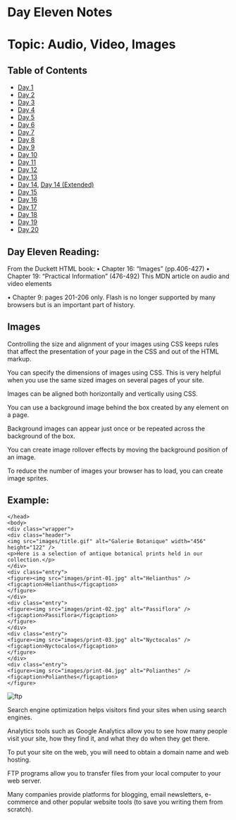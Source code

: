 # Day Eleven Notes

# Topic: Audio, Video, Images



## Table of Contents

- [Day 1](class-01.md)
- [Day 2](class-02.md)
- [Day 3](class-03.md)
- [Day 4](class-04.md)
- [Day 5](class-05.md)
- [Day 6](class-06.md)
- [Day 7](class-07.md)
- [Day 8](class-08.md)
- [Day 9](class-09.md)
- [Day 10](class-10.md)
- [Day 11](class-11.md)
- [Day 12](class-12.md)
- [Day 13](class-13.md)
- [Day 14](class-14.md), [Day 14 (Extended)](class-14b.md)
- [Day 15](class-15.md)
- [Day 16](class-16.md)
- [Day 17](class-17.md)
- [Day 18](class-18.md)
- [Day 19](class-19.md)
- [Day 20](class-20.md)

## Day Eleven Reading:

From the Duckett HTML book:
•	Chapter 16: “Images” (pp.406-427)
•	Chapter 19: “Practical Information” (476-492)
This MDN article on audio and video elements

•	Chapter 9: pages 201-206 only. Flash is no longer supported by many browsers but is an important part of history.


## Images

Controlling the size and alignment of your images using CSS keeps rules that affect the presentation of your page in the CSS and out of the HTML markup.

You can specify the dimensions of images using CSS.
This is very helpful when you use the same sized
images on several pages of your site.

Images can be aligned both horizontally and vertically
using CSS.

You can use a background image behind the box
created by any element on a page.

Background images can appear just once or be
repeated across the background of the box.

You can create image rollover effects by moving the
background position of an image.

To reduce the number of images your browser has to
load, you can create image sprites.

## Example:

    </head>
    <body>
    <div class="wrapper">
    <div class="header">
    <img src="images/title.gif" alt="Galerie Botanique" width="456" height="122" />
    <p>Here is a selection of antique botanical prints held in our collection.</p>
    </div>
    <div class="entry">
    <figure><img src="images/print-01.jpg" alt="Helianthus" />
    <figcaption>Helianthus</figcaption>
    </figure>
    </div>
    <div class="entry">
    <figure><img src="images/print-02.jpg" alt="Passiflora" />
    <figcaption>Passiflora</figcaption>
    </figure>
    </div>
    <div class="entry">
    <figure><img src="images/print-03.jpg" alt="Nyctocalos" />
    <figcaption>Nyctocalos</figcaption>
    </figure>
    </div>
    <div class="entry">
    <figure><img src="images/print-04.jpg" alt="Polianthes" />
    <figcaption>Polianthes</figcaption>
    </figure>

![ftp](https://external-content.duckduckgo.com/iu/?u=https%3A%2F%2Ftheitbros.com%2Fwp-content%2Fuploads%2F2015%2F12%2Fftp_server_cover.png&f=1&nofb=1)


Search engine optimization helps visitors find your
sites when using search engines.

Analytics tools such as Google Analytics allow you to
see how many people visit your site, how they find it,
and what they do when they get there.

To put your site on the web, you will need to obtain a
domain name and web hosting.

FTP programs allow you to transfer files from your
local computer to your web server.

Many companies provide platforms for blogging, email
newsletters, e-commerce and other popular website
tools (to save you writing them from scratch).
